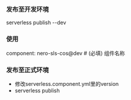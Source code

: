 
### 发布至开发环境

serverless publish --dev

### 使用 

component: nero-sls-cos@dev # (必填) 组件名称


### 发布至正式环境

- 修改serverless.component.yml里的version
- serverless publish
